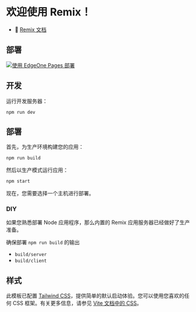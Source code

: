 # 欢迎使用 Remix！

- 📖 [Remix 文档](https://remix.run/docs)

## 部署

[![使用 EdgeOne Pages 部署](https://cdnstatic.tencentcs.com/edgeone/pages/deploy.svg)](https://console.cloud.tencent.com/edgeone/pages/new?from=github&template=remix-template)

## 开发

运行开发服务器：

```shellscript
npm run dev
```

## 部署

首先，为生产环境构建您的应用：

```sh
npm run build
```

然后以生产模式运行应用：

```sh
npm start
```

现在，您需要选择一个主机进行部署。

### DIY

如果您熟悉部署 Node 应用程序，那么内置的 Remix 应用服务器已经做好了生产准备。

确保部署 `npm run build` 的输出

- `build/server`
- `build/client`

## 样式

此模板已配置 [Tailwind CSS](https://tailwindcss.com/)，提供简单的默认启动体验。您可以使用您喜欢的任何 CSS 框架。有关更多信息，请参见 [Vite 文档中的 CSS](https://vitejs.dev/guide/features.html#css)。